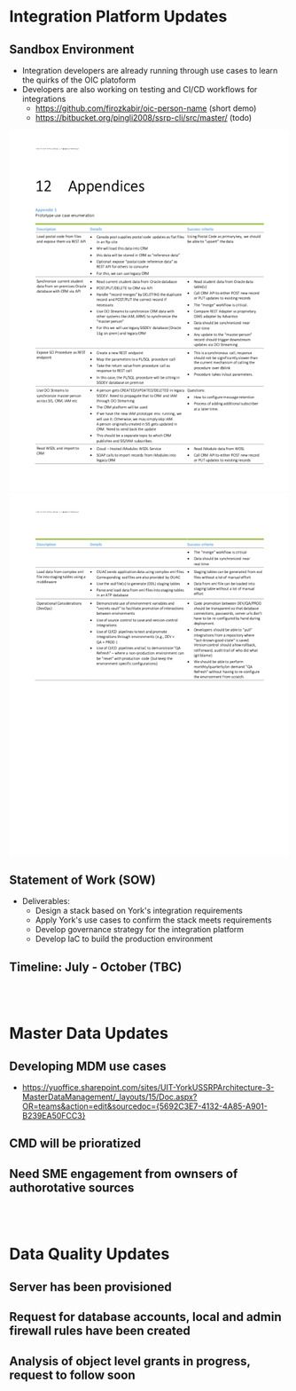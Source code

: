 <br />
<br />

# Integration Platform Updates

## Sandbox Environment

- Integration developers are already running through use cases to learn the quirks of the OIC platoform
- Developers are also working on testing and CI/CD workflows for integrations
  - https://github.com/firozkabir/oic-person-name (short demo)
  - https://bitbucket.org/pingli2008/ssrp-cli/src/master/ (todo)

![Integration Use cases - page 1](page1.png)
![Integration Use cases - page 2 ](page2.png)

## Statement of Work (SOW)

- Deliverables:
  - Design a stack based on York's integration requirements
  - Apply York's use cases to confirm the stack meets requirements
  - Develop governance strategy for the integration platform
  - Develop IaC to build the production environment

## Timeline: July - October (TBC)

<br />
<br />

# Master Data Updates

## Developing MDM use cases

- https://yuoffice.sharepoint.com/sites/UIT-YorkUSSRPArchitecture-3-MasterDataManagement/_layouts/15/Doc.aspx?OR=teams&action=edit&sourcedoc={5692C3E7-4132-4A85-A901-B239EA50FCC3}

## CMD will be prioratized

## Need SME engagement from ownsers of authorotative sources

<br />
<br />

# Data Quality Updates

## Server has been provisioned

## Request for database accounts, local and admin firewall rules have been created

## Analysis of object level grants in progress, request to follow soon
